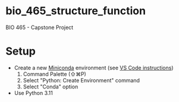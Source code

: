 # bio_465_structure_function
BIO 465 - Capstone Project


# Setup
- Create a new [Miniconda](https://docs.conda.io/projects/miniconda/en/latest/miniconda-install.html) environment (see [VS Code instructions](https://code.visualstudio.com/docs/python/environments#_using-the-create-environment-command))
    1. Command Palette (⇧⌘P)
    2. Select "Python: Create Environment" command
    3. Select "Conda" option
- Use Python 3.11
